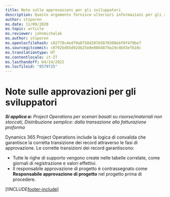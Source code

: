 ```yaml
---
title: Note sulle approvazioni per gli sviluppatori
description: Questo argomento fornisce ulteriori informazioni per gli sviluppatori su come utilizzare le approvazioni.
author: stsporen
ms.date: 11/09/2020
ms.topic: article
ms.reviewer: johnmichalak
ms.author: stsporen
ms.openlocfilehash: c02778c4ed79a8750d207b5870300ebf0f479be7
ms.sourcegitcommit: c0792bd65d92db25e0e8864879a19c4b93efb10c
ms.translationtype: HT
ms.contentlocale: it-IT
ms.lasthandoff: 04/14/2022
ms.locfileid: "8579725"
---
```

# <a name="developer-notes-for-approvals"></a>Note sulle approvazioni per gli sviluppatori

_**Si applica a:** Project Operations per scenari basati su risorse/materiali non stoccati, Distribuzione semplice: dalla transazione alla fatturazione proforma_

Dynamics 365 Project Operations include la logica di convalida che garantisce la corretta transizione dei record attraverso le fasi di approvazione. Le corrette transizioni dei record garantiscono: 

  - Tutte le righe di supporto vengono create nelle tabelle correlate, come giornali di registrazione e valori effettivi.
  - Il responsabile approvazione di progetto è contrassegnato come **Responsabile approvazione di progetto** nel progetto prima di procedere.


[!INCLUDE[footer-include](../includes/footer-banner.md)]